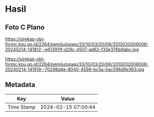# Hasil

## Foto C Plano

https://sirekap-obj-formc.kpu.go.id/2264/pemilu/ppwp/33/10/03/20/06/3310032006008-20240214-141812--e613911f-d29c-4507-ad62-f33e376b9abc.jpg

https://sirekap-obj-formc.kpu.go.id/2264/pemilu/ppwp/33/10/03/20/06/3310032006008-20240214-141919--70298d4e-8040-4599-bc5a-0ac596d9e363.jpg


## Metadata

| Key        | Value               |
| ---------- | ------------------- |
| Time Stamp | 2024-02-15 07:00:44 |



